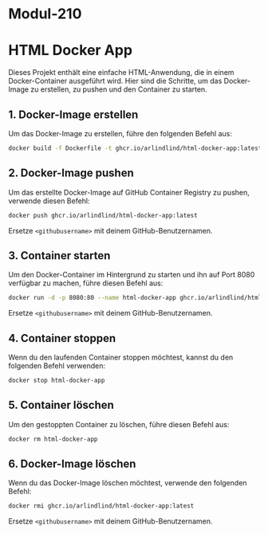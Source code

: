 # Modul-210


# HTML Docker App

Dieses Projekt enthält eine einfache HTML-Anwendung, die in einem Docker-Container ausgeführt wird. Hier sind die Schritte, um das Docker-Image zu erstellen, zu pushen und den Container zu starten.

## 1. Docker-Image erstellen

Um das Docker-Image zu erstellen, führe den folgenden Befehl aus:

```bash
docker build -f Dockerfile -t ghcr.io/arlindlind/html-docker-app:latest .
```

## 2. Docker-Image pushen

Um das erstellte Docker-Image auf GitHub Container Registry zu pushen, verwende diesen Befehl:

```bash
docker push ghcr.io/arlindlind/html-docker-app:latest
```

Ersetze `<githubusername>` mit deinem GitHub-Benutzernamen.

## 3. Container starten

Um den Docker-Container im Hintergrund zu starten und ihn auf Port 8080 verfügbar zu machen, führe diesen Befehl aus:

```bash
docker run -d -p 8080:80 --name html-docker-app ghcr.io/arlindlind/html-docker-app
```

Ersetze `<githubusername>` mit deinem GitHub-Benutzernamen.

## 4. Container stoppen

Wenn du den laufenden Container stoppen möchtest, kannst du den folgenden Befehl verwenden:

```bash
docker stop html-docker-app
```

## 5. Container löschen

Um den gestoppten Container zu löschen, führe diesen Befehl aus:

```bash
docker rm html-docker-app
```

## 6. Docker-Image löschen

Wenn du das Docker-Image löschen möchtest, verwende den folgenden Befehl:

```bash
docker rmi ghcr.io/arlindlind/html-docker-app:latest
```

Ersetze `<githubusername>` mit deinem GitHub-Benutzernamen.
